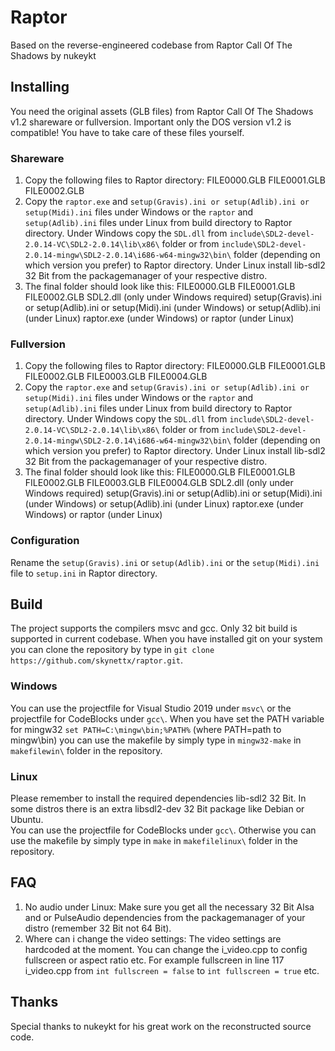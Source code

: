 # Raptor
Based on the reverse-engineered codebase from Raptor Call Of The Shadows by nukeykt

## Installing
You need the original assets (GLB files) from Raptor Call Of The Shadows v1.2 shareware or fullversion.
Important only the DOS version v1.2 is compatible!
You have to take care of these files yourself.

### Shareware
1. Copy the following files to Raptor directory:
FILE0000.GLB
FILE0001.GLB
FILE0002.GLB
2. Copy the `raptor.exe` and `setup(Gravis).ini or setup(Adlib).ini or setup(Midi).ini` files under Windows or the `raptor` and `setup(Adlib).ini` files under Linux
from build directory to Raptor directory. Under Windows copy the `SDL.dll` from `include\SDL2-devel-2.0.14-VC\SDL2-2.0.14\lib\x86\` 
folder or from `include\SDL2-devel-2.0.14-mingw\SDL2-2.0.14\i686-w64-mingw32\bin\` folder (depending on which version you prefer) to Raptor directory.
Under Linux install lib-sdl2 32 Bit from the packagemanager of your respective distro. 
3. The final folder should look like this:
FILE0000.GLB
FILE0001.GLB
FILE0002.GLB
SDL2.dll (only under Windows required)
setup(Gravis).ini or setup(Adlib).ini or setup(Midi).ini (under Windows) or setup(Adlib).ini (under Linux)
raptor.exe (under Windows) or raptor (under Linux)

### Fullversion
1. Copy the following files to Raptor directory:
FILE0000.GLB
FILE0001.GLB
FILE0002.GLB
FILE0003.GLB
FILE0004.GLB
2. Copy the `raptor.exe` and `setup(Gravis).ini or setup(Adlib).ini or setup(Midi).ini` files under Windows or the `raptor` and `setup(Adlib).ini` files under Linux
from build directory to Raptor directory. Under Windows copy the `SDL.dll` from `include\SDL2-devel-2.0.14-VC\SDL2-2.0.14\lib\x86\` 
folder or from `include\SDL2-devel-2.0.14-mingw\SDL2-2.0.14\i686-w64-mingw32\bin\` folder (depending on which version you prefer) to Raptor directory.
Under Linux install lib-sdl2 32 Bit from the packagemanager of your respective distro.
3. The final folder should look like this:
FILE0000.GLB
FILE0001.GLB
FILE0002.GLB
FILE0003.GLB
FILE0004.GLB
SDL2.dll (only under Windows required)
setup(Gravis).ini or setup(Adlib).ini or setup(Midi).ini (under Windows) or setup(Adlib).ini (under Linux)
raptor.exe (under Windows) or raptor (under Linux)

### Configuration
Rename the `setup(Gravis).ini` or `setup(Adlib).ini` or the `setup(Midi).ini` file to `setup.ini` in Raptor directory.

## Build
The project supports the compilers msvc and gcc. Only 32 bit build is supported in current codebase. 
When you have installed git on your system you can clone the repository by type in `git clone https://github.com/skynettx/raptor.git`.

### Windows
You can use the projectfile for Visual Studio 2019 under `msvc\` or the projectfile for CodeBlocks under `gcc\`.
When you have set the PATH variable for mingw32 `set PATH=C:\mingw\bin;%PATH%` (where PATH=path to mingw\bin)
you can use the makefile by simply type in `mingw32-make` in `makefilewin\` folder in the repository. 

### Linux
Please remember to install the required dependencies lib-sdl2 32 Bit. In some distros there is an extra libsdl2-dev 32 Bit package like Debian or Ubuntu.  
You can use the projectfile for CodeBlocks under `gcc\`.
Otherwise you can use the makefile by simply type in `make` in `makefilelinux\` folder in the repository.

## FAQ
1. No audio under Linux:
Make sure you get all the necessary 32 Bit Alsa and or PulseAudio dependencies from the packagemanager of your distro (remember 32 Bit not 64 Bit). 
2. Where can i change the video settings:
The video settings are hardcoded at the moment. You can change the i_video.cpp to config fullscreen or aspect ratio etc.
For example fullscreen in line 117 i_video.cpp from `int fullscreen = false` to `int fullscreen = true` etc.

## Thanks
Special thanks to nukeykt for his great work on the reconstructed source code.  


 




